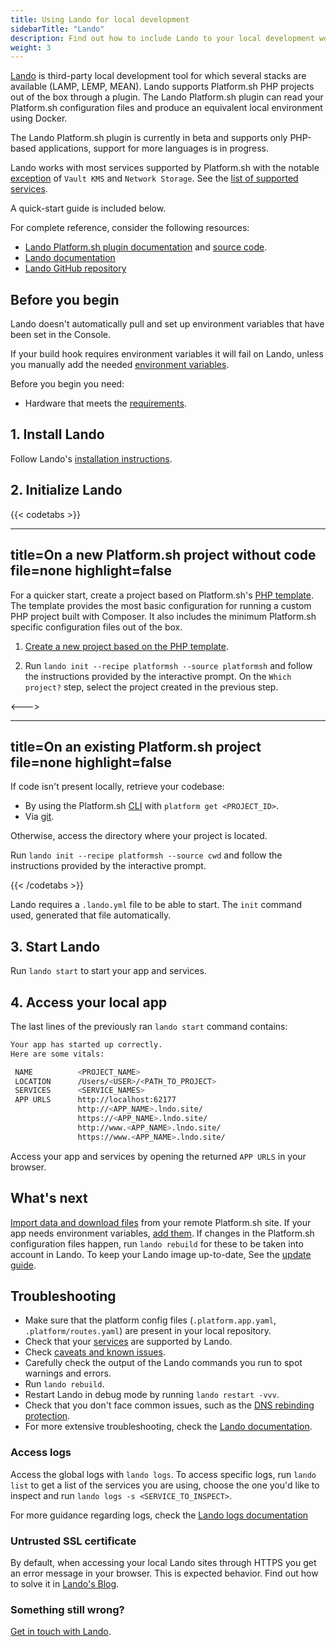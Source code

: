 ```yaml
---
title: Using Lando for local development
sidebarTitle: "Lando"
description: Find out how to include Lando to your local development workflow.
weight: 3
---
```


[Lando](https://docs.lando.dev) is third-party local development tool for which several stacks are available (LAMP, LEMP, MEAN).
Lando supports Platform.sh PHP projects out of the box through a plugin.
The Lando Platform.sh plugin can read your Platform.sh configuration files and produce an equivalent local environment using Docker.

The Lando Platform.sh plugin is currently in beta and supports only PHP-based applications, support for more languages is in progress.

Lando works with most services supported by Platform.sh with the notable [exception](https://docs.lando.dev/platformsh/caveats.html#unsupported-things) of `Vault KMS` and `Network Storage`.
See the [list of supported services](https://docs.lando.dev/platformsh/config.html#services-yaml).

A quick-start guide is included below.

For complete reference, consider the following resources:

- [Lando Platform.sh plugin documentation](https://docs.lando.dev/config/platformsh.html) and [source code](https://github.com/lando/platformsh).
- [Lando documentation](https://docs.lando.dev/)
- [Lando GitHub repository](https://github.com/lando/lando)

## Before you begin

Lando doesn't automatically pull and set up environment variables that have been set in the Console.

If your build hook requires environment variables it will fail on Lando, unless you manually add the needed [environment variables](https://docs.lando.dev/platformsh/config.html#environment-variables).

Before you begin you need:

- Hardware that meets the [requirements](https://docs.lando.dev/getting-started/installation.html#hardware-requirements).

## 1. Install Lando

Follow Lando's [installation instructions](https://docs.lando.dev/getting-started/installation.html).

## 2. Initialize Lando

{{< codetabs >}}

---
title=On a new Platform.sh project without code
file=none
highlight=false
---

For a quicker start, create a project based on Platform.sh's [PHP template](https://github.com/platformsh-templates/php).
The template provides the most basic configuration for running a custom PHP project built with Composer.
It also includes the minimum Platform.sh specific configuration files out of the box.

1. [Create a new project based on the PHP template](https://console.platform.sh/projects/create-project?template=https://raw.githubusercontent.com/platformsh/template-builder/master/templates/php/.platform.template.yaml&utm_content=php&utm_source=github&utm_medium=button&utm_campaign=deploy_on_platform).
<!-- TODO: The link probably has to change to have a specific source and campaign for everything `utm` -->

2. Run `lando init --recipe platformsh --source platformsh` and follow the instructions provided by the interactive prompt. 
On the `Which project?` step, select the project created in the previous step.

<--->

---
title=On an existing Platform.sh project
file=none
highlight=false
---

If code isn't present locally, retrieve your codebase:
- By using the Platform.sh [CLI](../../gettingstarted/introduction/own-code/cli-install.md) with `platform get <PROJECT_ID>`.
- Via [git](../../administration/web/_index.md#git).

Otherwise, access the directory where your project is located.

Run `lando init --recipe platformsh --source cwd` and follow the instructions provided by the interactive prompt.

{{< /codetabs >}}

Lando requires a `.lando.yml` file to be able to start. The `init` command used, generated that file automatically.

## 3. Start Lando

Run `lando start` to start your app and services.

## 4. Access your local app

The last lines of the previously ran `lando start` command contains:

``` bash
Your app has started up correctly.
Here are some vitals:

 NAME          <PROJECT_NAME>
 LOCATION      /Users/<USER>/<PATH_TO_PROJECT>
 SERVICES      <SERVICE_NAMES>
 APP URLS      http://localhost:62177
               http://<APP_NAME>.lndo.site/
               https://<APP_NAME>.lndo.site/
               http://www.<APP_NAME>.lndo.site/
               https://www.<APP_NAME>.lndo.site/
```

Access your app and services by opening the returned `APP URLS` in your browser.

## What's next

[Import data and download files](https://docs.lando.dev/platformsh/sync.html) from your remote Platform.sh site.
If your app needs environment variables, [add them](https://docs.lando.dev/platformsh/config.html#environment-variables).
If changes in the Platform.sh configuration files happen, run `lando rebuild` for these to be taken into account in Lando.
To keep your Lando image up-to-date, See the [update guide](https://docs.lando.dev/getting-started/updating.html).

## Troubleshooting

- Make sure that the platform config files (`.platform.app.yaml`, `.platform/routes.yaml`) are present in your local repository.
- Check that your [services](https://docs.lando.dev/platformsh/config.html#services-yaml) are supported by Lando.
- Check [caveats and known issues](https://docs.lando.dev/platformsh/caveats.html).
- Carefully check the output of the Lando commands you run to spot warnings and errors.
- Run `lando rebuild`.
- Restart Lando in debug mode by running `lando restart -vvv`.
- Check that you don't face common issues, such as the [DNS rebinding protection](https://docs.lando.dev/help/dns-rebind.html).
- For more extensive troubleshooting, check the [Lando documentation](https://docs.lando.dev/help/logs.html#install-logs).

### Access logs

Access the global logs with `lando logs`.
To access specific logs, run `lando list` to get a list of the services you are using, choose the one you'd like to inspect and run `lando logs -s <SERVICE_TO_INSPECT>`.

For more guidance regarding logs, check the [Lando logs documentation](https://docs.lando.dev/help/logs.html)

### Untrusted SSL certificate

By default, when accessing your local Lando sites through HTTPS you get an error message in your browser.
This is expected behavior.
Find out how to solve it in [Lando's Blog](https://lando.dev/blog/2020/03/20/_5-things-to-do-after-you-install-lando/).

### Something still wrong?

[Get in touch with Lando](https://docs.lando.dev/platformsh/support.html).
